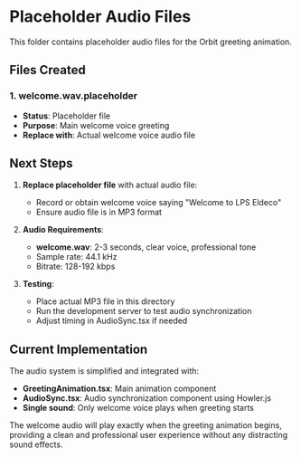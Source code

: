 # Placeholder Audio Files

This folder contains placeholder audio files for the Orbit greeting animation.

## Files Created

### 1. welcome.wav.placeholder
- **Status**: Placeholder file
- **Purpose**: Main welcome voice greeting
- **Replace with**: Actual welcome voice audio file

## Next Steps

1. **Replace placeholder file** with actual audio file:
   - Record or obtain welcome voice saying "Welcome to LPS Eldeco"
   - Ensure audio file is in MP3 format

2. **Audio Requirements**:
   - **welcome.wav**: 2-3 seconds, clear voice, professional tone
   - Sample rate: 44.1 kHz
   - Bitrate: 128-192 kbps

3. **Testing**:
   - Place actual MP3 file in this directory
   - Run the development server to test audio synchronization
   - Adjust timing in AudioSync.tsx if needed

## Current Implementation

The audio system is simplified and integrated with:
- **GreetingAnimation.tsx**: Main animation component
- **AudioSync.tsx**: Audio synchronization component using Howler.js
- **Single sound**: Only welcome voice plays when greeting starts

The welcome audio will play exactly when the greeting animation begins, providing a clean and professional user experience without any distracting sound effects.